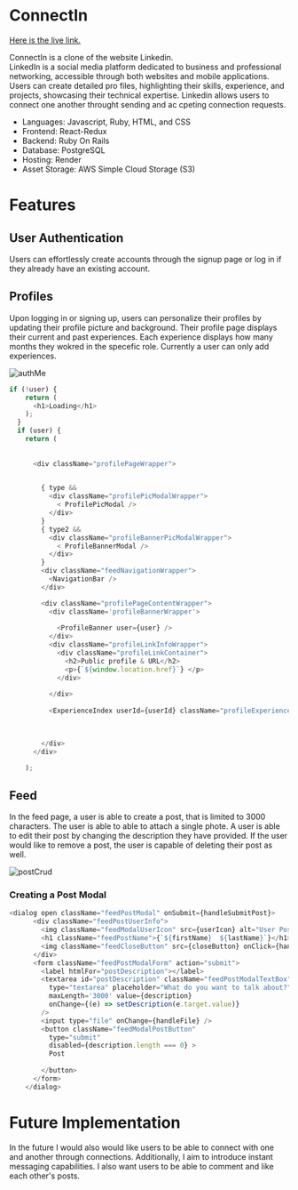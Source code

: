 # ConnectIn        
      
[Here is the live link.](https://www.connectin.mujahedali.com/)                          
   
ConnectIn is a clone of the website Linkedin.           
LinkedIn is a social media platform dedicated to business and professional networking, accessible through both websites and mobile applications. Users can create detailed pro  files, highlighting their skills, experience, and projects, showcasing their technical expertise. Linkedin allows users to connect one another throught sending and ac cpeting connection requests.    
  - Languages: Javascript, Ruby, HTML, and CSS       
  - Frontend: React-Redux             
  - Backend: Ruby On Rails     
  - Database: PostgreSQL     
  - Hosting: Render      
  - Asset Storage: AWS Simple Cloud Storage (S3)  
   
# Features
  
## User Authentication 
Users can effortlessly create accounts through the signup page or log in if they already have an existing account.

## Profiles
Upon logging in or signing up, users can personalize their profiles by updating their profile picture and background. Their profile page displays their current and past experiences. Each experience displays how many months they wokred in the specefic role. Currently a user can only add experiences.

![authMe](/frontend/src//components/assests/gifs/authMe.gif)

```js
if (!user) {
    return (
      <h1>Loading</h1>
    );
  }
  if (user) {
    return (
      
      
      <div className="profilePageWrapper">
        

        { type && 
          <div className="profilePicModalWrapper">
            < ProfilePicModal />
          </div>
        }
        { type2 && 
          <div className="profileBannerPicModalWrapper">
            < ProfileBannerModal />
          </div>
        }
        <div className="feedNavigationWrapper">
          <NavigationBar />
        </div>

        <div className="profilePageContentWrapper">
          <div className='profileBannerWrapper'>
            
            <ProfileBanner user={user} />
          </div>
          <div className="profileLinkInfoWrapper">
            <div className="profileLinkContainer">
              <h2>Public profile & URL</h2>
              <p>{`${window.location.href}`} </p>
            </div>
            
          </div>
          
          <ExperienceIndex userId={userId} className="profileExperienceIndex" />
          
          

        </div>
      </div>

    );
```

## Feed
In the feed page, a user is able to create a post, that is limited to 3000 characters. The user is able to able to attach a single phote. A user is able to edit their post by changing the description they have provided. If the user would like to remove a post, the user is capable of deleting their post as well.  

![postCrud](/frontend/src//components/assests/gifs/postCrud.gif)

### Creating a Post Modal
```js
<dialog open className="feedPostModal" onSubmit={handleSubmitPost}>
      <div className="feedPostUserInfo">
        <img className="feedModalUserIcon" src={userIcon} alt="User Post Icon" width="56" height="56"/>
        <h1 className="feedPostName">{`${firstName}  ${lastName}`}</h1>
        <img className="feedCloseButton" src={closeButton} onClick={handleCloseModal} height='20' width='20' alt="close" />
      </div>
      <form className="feedPostModalForm" action="submit">
        <label htmlFor="postDescription"></label>
        <textarea id="postDescription" className="feedPostModalTextBox" 
          type="textarea" placeholder="What do you want to talk about?" 
          maxLength='3000' value={description}
          onChange={(e) => setDescription(e.target.value)}
        />
        <input type="file" onChange={handleFile} />
        <button className="feedModalPostButton" 
          type="submit"
          disabled={description.length === 0} >
          Post 
        
        </button>
      </form>
    </dialog>

```

# Future Implementation 
In the future I would also would like users to be able to connect with one and another through connections. Additionally, I aim to introduce instant messaging capabilities. I also want users to be able to comment and like each other's posts. 
